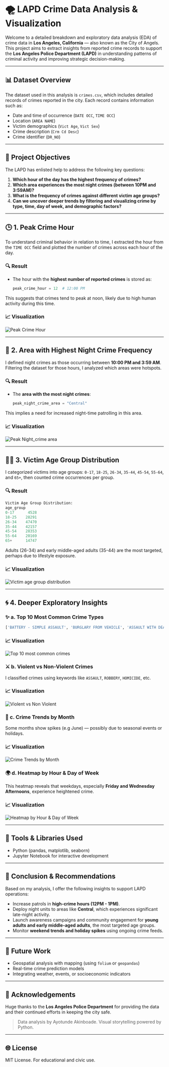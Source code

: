 # 🌪️ LAPD Crime Data Analysis & Visualization

Welcome to a detailed breakdown and exploratory data analysis (EDA) of crime data in **Los Angeles, California** — also known as the City of Angels. This project aims to extract insights from reported crime records to support the **Los Angeles Police Department (LAPD)** in understanding patterns of criminal activity and improving strategic decision-making.

---

## 📊 Dataset Overview

The dataset used in this analysis is `crimes.csv`, which includes detailed records of crimes reported in the city. Each record contains information such as:

- Date and time of occurrence (`DATE OCC`, `TIME OCC`)
- Location (`AREA NAME`)
- Victim demographics (`Vict Age`, `Vict Sex`)
- Crime description (`Crm Cd Desc`)
- Crime identifier (`DR_NO`)

---

## 🔢 Project Objectives

The LAPD has enlisted help to address the following key questions:

1. **Which hour of the day has the highest frequency of crimes?**
2. **Which area experiences the most night crimes (between 10PM and 3:59AM)?**
3. **What is the frequency of crimes against different victim age groups?**
4. **Can we uncover deeper trends by filtering and visualizing crime by type, time, day of week, and demographic factors?**

---

## 🕒 1. Peak Crime Hour

To understand criminal behavior in relation to time, I extracted the hour from the `TIME OCC` field and plotted the number of crimes across each hour of the day.

### 🔍 Result

- The hour with the **highest number of reported crimes** is stored as:
  ```python
  peak_crime_hour = 12  # 12:00 PM
  ```

This suggests that crimes tend to peak at noon, likely due to high human activity during this time.

### 📈 Visualization
![Peak Crime Hour](https://github.com/lawren-ai/-LAPD-Crime-Data-Analysis-Visualization/blob/main/CrimeFrequenceByHourOfday.PNG)


---

## 🌆 2. Area with Highest Night Crime Frequency

I defined night crimes as those occurring between **10:00 PM and 3:59 AM**. Filtering the dataset for those hours, I analyzed which areas were hotspots.

### 🔍 Result

- The **area with the most night crimes**:
  ```python
  peak_night_crime_area = "Central"
  ```

This implies a need for increased night-time patrolling in this area.

### 📈 Visualization
![Peak Night_crime area](https://github.com/lawren-ai/-LAPD-Crime-Data-Analysis-Visualization/blob/main/Top10AreasWithMostNightCrimes.PNG)


---

## 🧑‍🏫 3. Victim Age Group Distribution

I categorized victims into age groups: `0-17`, `18-25`, `26-34`, `35-44`, `45-54`, `55-64`, and `65+`, then counted crime occurrences per group.

### 🔍 Result

```python
Victim Age Group Distribution:
age_group
0-17      4528
18-25    28291
26-34    47470
35-44    42157
45-54    28353
55-64    20169
65+      14747
```

Adults (26-34) and early middle-aged adults (35-44) are the most targeted, perhaps due to lifestyle exposure.

### 📈 Visualization
![Victim age group distribution](https://github.com/lawren-ai/-LAPD-Crime-Data-Analysis-Visualization/blob/main/CrimeFrequencyByVictimAgeGroup.PNG)


---

## 🌀 4. Deeper Exploratory Insights

### ✨ a. Top 10 Most Common Crime Types

```python
['BATTERY - SIMPLE ASSAULT', 'BURGLARY FROM VEHICLE', 'ASSAULT WITH DEADLY WEAPON, AGGRAVATED ASSAULT', 'INTIMATE PARTNER - SIMPLE ASSAULT', 'THEFT FROM MOTOR VEHICLE - GRAND ($950.01 AND OVER)', 'VANDALISM - FELONY ($400 & OVER, ALL CHURCH VANDALISMS)', 'THEFT PLAIN - PETTY ($950 & UNDER)', 'BURGLARY', 'THEFT-GRAND ($950.01 & OVER)EXCPT,GUNS,FOWL,LIVESTK,PROD']
```
### 📈 Visualization
![Top 10 most common crimes](https://github.com/lawren-ai/-LAPD-Crime-Data-Analysis-Visualization/blob/main/Top10Crimes.PNG)



### ⚔️ b. Violent vs Non-Violent Crimes

I classified crimes using keywords like `ASSAULT`, `ROBBERY`, `HOMICIDE`, etc.&#x20;

### 📈 Visualization
![Violent vs Non Violent](https://github.com/lawren-ai/-LAPD-Crime-Data-Analysis-Visualization/blob/main/ViolentVsNon-Violent.PNG)


### 🌟 c. Crime Trends by Month

Some months show spikes (e.g June) — possibly due to seasonal events or holidays.&#x20;

### 📈 Visualization
![Crime Trends by Month](https://github.com/lawren-ai/-LAPD-Crime-Data-Analysis-Visualization/blob/main/MonthlyCrimeTrends.PNG)


### 🌍 d. Heatmap by Hour & Day of Week

This heatmap reveals that weekdays, especially **Friday and Wednesday Afternoons**, experience heightened crime.&#x20;

### 📈 Visualization
![Heatmap by Hour & Day of Week](https://github.com/lawren-ai/-LAPD-Crime-Data-Analysis-Visualization/blob/main/CrimeFrequencyByHourAndDay.PNG)

---

## 📆 Tools & Libraries Used

- Python (pandas, matplotlib, seaborn)
- Jupyter Notebook for interactive development

---

## 🚀 Conclusion & Recommendations

Based on my analysis, I offer the following insights to support LAPD operations:

- Increase patrols in **high-crime hours (12PM - 1PM)**.
- Deploy night units to areas like **Central**, which experiences significant late-night activity.
- Launch awareness campaigns and community engagement for **young adults and early middle-aged adults**, the most targeted age groups.
- Monitor **weekend trends and holiday spikes** using ongoing crime feeds.

---

## 💼 Future Work

- Geospatial analysis with mapping (using `folium` or `geopandas`)
- Real-time crime prediction models
- Integrating weather, events, or socioeconomic indicators

---

## 🙏 Acknowledgements

Huge thanks to the **Los Angeles Police Department** for providing the data and their continued efforts in keeping the city safe.

> Data analysis by Ayotunde Akinboade. Visual storytelling powered by Python.

---

## 🌐 License

MIT License. For educational and civic use.

